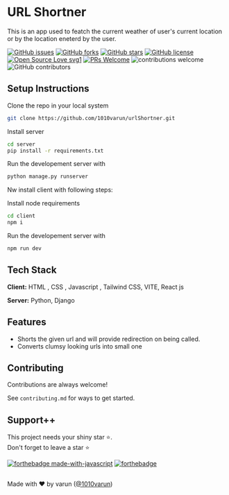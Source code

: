 # URL Shortner

This is an app used to featch the current weather of user's current location or by the location eneterd by the user.

[![GitHub issues](https://img.shields.io/github/issues/1010varun/urlShortner)](https://github.com/1010varun/urlShortner/issues)
[![GitHub forks](https://img.shields.io/github/forks/1010varun/urlShortner)](https://github.com/1010varun/urlShortner/network)
[![GitHub stars](https://img.shields.io/github/stars/1010varun/urlShortner)](https://github.com/1010varun/urlShortner/stargazers)
[![GitHub license](https://img.shields.io/github/license/1010varun/urlShortner)](https://github.com/1010varun/urlShortner/blob/main/LICENSE)
[![Open Source Love svg1](https://badges.frapsoft.com/os/v1/open-source.svg?v=103)](https://github.com/ellerbrock/open-source-badges/) [![PRs Welcome](https://img.shields.io/badge/PRs-welcome-brightgreen.svg?style=flat-square)](http://makeapullrequest.com) ![contributions welcome](https://img.shields.io/static/v1.svg?label=Contributions&message=Welcome&color=0059b3&style=flat-square) ![GitHub contributors](https://img.shields.io/github/contributors-anon/1010varun/urlShortner) 
<br>


## Setup Instructions

Clone the repo in your local system

```bash
git clone https://github.com/1010varun/urlShortner.git
```

Install server

```bash
cd server
pip install -r requirements.txt
```

Run the developement server with 

```bash
python manage.py runserver
```
Nw install client with following steps:

Install node requirements

```bash
cd client
npm i
```
Run the developement server with 

```bash
npm run dev
```

## Tech Stack

**Client:** HTML , CSS , Javascript , Tailwind CSS, VITE, React js

**Server:** Python, Django

## Features

- Shorts the given url and will provide redirection on being called.
- Converts clumsy looking urls into small one

## Contributing

Contributions are always welcome!

See `contributing.md` for ways to get started.

## Support++

This project needs your shiny star ⭐.   
Don't forget to leave a star ⭐️

[![forthebadge made-with-javascript](https://forthebadge.com/images/badges/made-with-javascript.svg)](https://www.javascript.com/)  [![forthebadge](https://forthebadge.com/images/badges/built-with-love.svg)](https://forthebadge.com)


##
Made with ❤ by varun ([@1010varun](https://github.com/1010varun))
